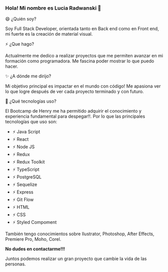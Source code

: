 ### Hola! Mi nombre es Lucia Radwanski 👋

😄 ¿Quién soy?

Soy Full Stack Developer, orientada tanto en Back end como en Front end, mi fuerte es la creación de material visual.

⚡ ¿Que hago?

Actualmente me dedico a realizar proyectos que me permiten avanzar en mi formación como programadora. Me fascina poder mostrar lo que puedo hacer.

✨ ¿A dónde me dirijo? 

Mi objetivo principal es impactar en el mundo con código! 
Me apasiona ver lo que logre después de ver cada proyecto terminado y con futuro.

🚀 ¿Qué tecnologías uso?

El Bootcamp de Henry me ha permitido adquirir el conocimiento y experiencia fundamental para despegar!!. Por lo que las principales tecnologías que uso son:


- ⚡ Java Script
- ⚡ React 
- ⚡ Node JS
- ⚡ Redux
- ⚡ Redux Toolkit
- ⚡ TypeScript
- ⚡ PostgreSQL
- ⚡ Sequelize
- ⚡ Express
- ⚡ Git Flow
- ⚡ HTML
- ⚡ CSS
- ⚡ Styled Compoment

También tengo conocimientos sobre Ilustrator, Photoshop, After Effects, Premiere Pro, Moho, Corel.

**No dudes en contactarme!!!**

Juntos podemos realizar un gran proyecto que cambie la vida de las personas.

<!--
**luciaradwanski/luciaradwanski** is a ✨ _special_ ✨ repository because its `README.md` (this file) appears on your GitHub profile.
Hola! Mi nombre es Lucia Rdwanski

😄 ¿Quién soy?

Soy una programadora Full Stack orientada tanto en Back end como en Front end, mi fuerte es la creación de material visual.

⚡ ¿Que hago?

Actualmente me dedico a realizar proyectos que me permiten avanzar en mi formación como programadora. Me fascina poder encontrar la solución a distintos problemas con código.

✨ ¿A dónde me dirijo? 

Mi objetivo principal es impactar en el mundo con código! En mostrar con código lo que puedo hacer, los conflictos que puedo resolver y el resultado final de cada App.
Me apasiona ver lo que logre después de ver cada proyecto terminado y con futuro.

🚀 ¿Qué tecnologías uso?

El Bootcamp de Henry me ha permitido adquirir el conocimiento y experiencia fundamental para despegar!!. Por lo que las principales tecnologías que uso son:


- ⚡ Java Script
- ⚡ React 
- ⚡ Node JS
- ⚡ Redux
- ⚡ Redux Toolkit
- ⚡ TypeScript
- ⚡ PostgreSQL
- ⚡ Sequelize
- ⚡ Express
- ⚡ Git Flow
- ⚡ HTML
- ⚡ CSS
- ⚡ Styled Compoment

También tengo conocimientos sobre Ilustrator, Photoshop, After Effects, Premiere Pro, Moho, Corel.

**No dudes en contactarme!!!**

Juntos podemos realizar un gran proyecto que cambie la vida de las personas.
-->
